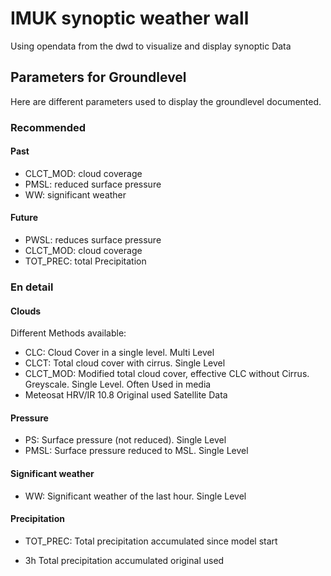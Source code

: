 # IMUK synoptic weather wall

Using opendata from the dwd to visualize and display synoptic Data

## Parameters for Groundlevel
Here are different parameters used to display the groundlevel documented.

### Recommended 
#### Past
- CLCT_MOD:  cloud coverage
- PMSL: reduced surface pressure
- WW:  significant weather

#### Future
- PWSL: reduces surface pressure
- CLCT_MOD: cloud coverage
- TOT_PREC: total Precipitation

### En detail
#### Clouds
Different Methods available:

- CLC: Cloud Cover in a single level. Multi Level
- CLCT: Total cloud cover with cirrus. Single Level
- CLCT_MOD: Modified total cloud cover, effective CLC without Cirrus. Greyscale. Single Level. Often Used in media
- Meteosat HRV/IR 10.8 Original used Satellite Data

#### Pressure
- PS: Surface pressure (not reduced). Single Level
- PMSL: Surface pressure reduced to MSL. Single Level

#### Significant weather

- WW: Significant weather of the last hour. Single Level

#### Precipitation

- TOT_PREC: Total precipitation accumulated since model start

- 3h Total precipitation accumulated original used 